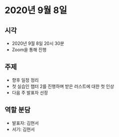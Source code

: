 # 2020년 9월 8일

## 시각

- 2020년 9월 8일 20시 30분
- Zoom을 통해 진행

## 주제

- 향후 일정 정리
- 첫 실습인 챕터 2를 진행하며 받은 러스트에 대한 첫 인상
- 다음 주 발표자 선정

## 역할 분담

- 발표자: 김현서
- 서기: 김현서
